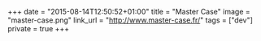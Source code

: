 +++
date = "2015-08-14T12:50:52+01:00"
title = "Master Case"
image = "master-case.png"
link_url = "http://www.master-case.fr/"
tags = ["dev"]
private = true
+++

